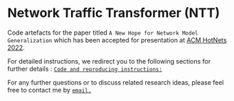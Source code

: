#  Network Traffic Transformer (NTT)

Code artefacts for the paper titled ```A New Hope for Network Model Generalization``` which has been accepted for presentation at [ACM HotNets 2022](https://conferences.sigcomm.org/hotnets/2022/). 

For detailed instructions, we redirect you to the following sections for further details : [`Code and reproducing instructions:`](workspace/README.md)

For any further questions or to discuss related research ideas, please feel free to contact me by [`email.`](mailto:siddhant.r98@gmail.com)
